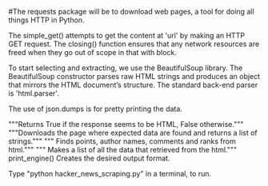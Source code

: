 #The requests package will be to download web pages, a tool for doing all things HTTP in Python.

The simple_get() attempts to get the content at 'url' by making an HTTP GET request.
The closing() function ensures that any network resources are freed when they go out of scope in that with block.

To start selecting and extracting, we use the BeautifulSoup library. 
The BeautifulSoup constructor parses raw HTML strings and produces an object that mirrors the HTML document’s structure.
The standard back-end parser is 'html.parser'.

The use of json.dumps is for pretty printing the data.

"""Returns True if the response seems to be HTML, False otherwise."""
"""Downloads the page where expected data are found and returns a list of strings."""
""" Finds points, author names, comments and ranks from html."""
""" Makes a list of all the data that retrieved from the html."""
print_engine() Creates the desired output format.

Type "python hacker_news_scraping.py" in a terminal, to run.

